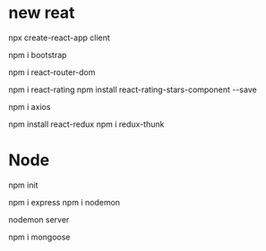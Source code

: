 <!--
 * @Author: G.F
 * @Date: 2021-07-23 23:54:53
 * @LastEditTime: 2021-07-25 14:55:14
 * @LastEditors: Please set LastEditors
 * @Description: In User Settings Edit
 * @FilePath: /MERN-Full-Stack/mern-cloudmel-frontend/READEME.md
-->
# new reat
npx create-react-app client

npm i bootstrap

npm i react-router-dom

npm i react-rating
npm install react-rating-stars-component --save

npm i axios
<!-- npm redux react-redux -->
npm install react-redux
npm i redux-thunk

# Node

npm init

npm i express
npm i nodemon

nodemon server

npm i mongoose